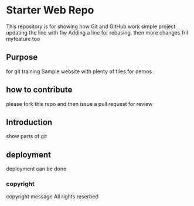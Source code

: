 # Starter Web Repo

This repository is for showing how Git and GitHub work
simple project
updating the line with fiw
Adding a line for rebasing, then more changes fril myfeature too 
## Purpose
for git training 
Sample website with plenty of files for demos

## how to contribute
please fork this repo and then issue a pull request for review

## Introduction
show parts of git
## deployment
deployment can be done 
### copyright
copyright message
All rights reserbed